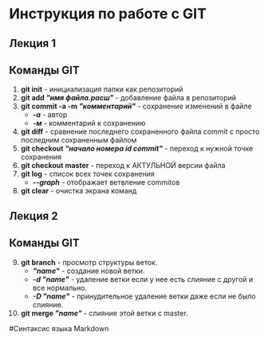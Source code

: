 # Инструкция по работе с GIT
## Лекция 1
## Команды GIT

1. **git init** - инициализация папки как репозиторий
2. **git add _"имя файла.расш"_** - добавление файла в репозиторий
3. **git commit -a -m _"комментарий"_** -  сохранение изменений в файле 
    * __*-а*__ - автор
    * __*-м*__ - комментарий к сохранению 
4. **git diff** - сравнение последнего сохраненного файла commit с просто последним сохраненным файлом
5. **git checkout _"начало номера id commit"_** - переход к нужной точке сохранения
6. **git checkout master** - переход к АКТУЛЬНОЙ версии файла
7. **git log** - список всех точек сохранения
    * __*--graph*__ - отображает ветвление commitов
8. **git clear** - очистка экрана команд

## Лекция 2

## Команды GIT

9. **git branch** - просмотр структуры веток.
    * __*"name"*__ - создание новой ветки.
    * __*-d "name"*__ - удаление ветки если у нее есть слияние с другой и все нормально.
    * __*-D "name"*__ - принудительное удаление ветки даже если не было слияние.
10. **git merge _"name"_** - слияние этой ветки с master.






#Синтаксис языка Markdown